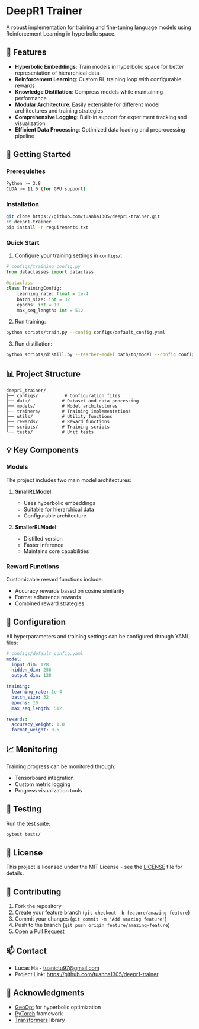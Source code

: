# DeepR1 Trainer

A robust implementation for training and fine-tuning language models using Reinforcement Learning in hyperbolic space.

## 🌟 Features

- **Hyperbolic Embeddings**: Train models in hyperbolic space for better representation of hierarchical data
- **Reinforcement Learning**: Custom RL training loop with configurable rewards
- **Knowledge Distillation**: Compress models while maintaining performance
- **Modular Architecture**: Easily extensible for different model architectures and training strategies
- **Comprehensive Logging**: Built-in support for experiment tracking and visualization
- **Efficient Data Processing**: Optimized data loading and preprocessing pipeline

## 🚀 Getting Started

### Prerequisites

```bash
Python >= 3.8
CUDA >= 11.6 (for GPU support)
```

### Installation

```bash
git clone https://github.com/tuanha1305/deepr1-trainer.git
cd deepr1-trainer
pip install -r requirements.txt
```

### Quick Start

1. Configure your training settings in `configs/`:
```python
# configs/training_config.py
from dataclasses import dataclass

@dataclass
class TrainingConfig:
    learning_rate: float = 1e-4
    batch_size: int = 32
    epochs: int = 10
    max_seq_length: int = 512
```

2. Run training:
```bash
python scripts/train.py --config configs/default_config.yaml
```

3. Run distillation:
```bash
python scripts/distill.py --teacher-model path/to/model --config configs/distill_config.yaml
```

## 📊 Project Structure

```
deepr1_trainer/
├── configs/          # Configuration files
├── data/            # Dataset and data processing
├── models/          # Model architectures
├── trainers/        # Training implementations
├── utils/           # Utility functions
├── rewards/         # Reward functions
├── scripts/         # Training scripts
└── tests/           # Unit tests
```

## 💡 Key Components

### Models

The project includes two main model architectures:

1. **SmallRLModel**: 
   - Uses hyperbolic embeddings
   - Suitable for hierarchical data
   - Configurable architecture

2. **SmallerRLModel**: 
   - Distilled version
   - Faster inference
   - Maintains core capabilities

### Reward Functions

Customizable reward functions include:

- Accuracy rewards based on cosine similarity
- Format adherence rewards
- Combined reward strategies

## 🔧 Configuration

All hyperparameters and training settings can be configured through YAML files:

```yaml
# configs/default_config.yaml
model:
  input_dim: 128
  hidden_dim: 256
  output_dim: 128

training:
  learning_rate: 1e-4
  batch_size: 32
  epochs: 10
  max_seq_length: 512

rewards:
  accuracy_weight: 1.0
  format_weight: 0.5
```

## 📈 Monitoring

Training progress can be monitored through:

- Tensorboard integration
- Custom metric logging
- Progress visualization tools

## 🧪 Testing

Run the test suite:

```bash
pytest tests/
```

## 📝 License

This project is licensed under the MIT License - see the [LICENSE](LICENSE) file for details.

## 🤝 Contributing

1. Fork the repository
2. Create your feature branch (`git checkout -b feature/amazing-feature`)
3. Commit your changes (`git commit -m 'Add amazing feature'`)
4. Push to the branch (`git push origin feature/amazing-feature`)
5. Open a Pull Request

## 📫 Contact

- Lucas Ha - tuanictu97@gmail.com
- Project Link: https://github.com/tuanha1305/deepr1-trainer

## 🙏 Acknowledgments

- [GeoOpt](https://github.com/geoopt/geoopt) for hyperbolic optimization
- [PyTorch](https://pytorch.org/) framework
- [Transformers](https://github.com/huggingface/transformers) library